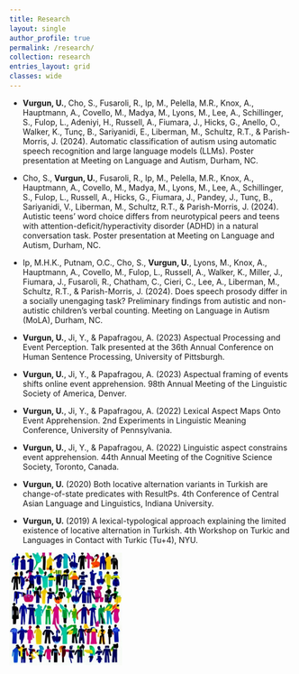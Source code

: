 ```yaml
---
title: Research
layout: single
author_profile: true
permalink: /research/
collection: research
entries_layout: grid
classes: wide
---
```



- **Vurgun, U.**, Cho, S., Fusaroli, R., Ip, M., Pelella, M.R., Knox, A., Hauptmann, A., Covello, M., Madya, M., Lyons, M., Lee, A., Schillinger, S., Fulop, L., Adeniyi, H., Russell, A., Fiumara, J., Hicks, G., Anello, O., Walker, K., Tunç, B., Sariyanidi, E., Liberman, M., Schultz, R.T., & Parish-Morris, J. (2024). Automatic classification of autism using automatic speech recognition and large language models (LLMs). Poster presentation at Meeting on Language and Autism, Durham, NC.

- Cho, S., **Vurgun, U.**, Fusaroli, R., Ip, M., Pelella, M.R., Knox, A., Hauptmann, A., Covello, M., Madya, M., Lyons, M., Lee, A., Schillinger, S., Fulop, L., Russell, A., Hicks, G., Fiumara, J., Pandey, J., Tunç, B., Sariyanidi, V., Liberman, M., Schultz, R.T., & Parish-Morris, J. (2024). Autistic teens’ word choice differs from neurotypical peers and teens with attention-deficit/hyperactivity disorder (ADHD) in a natural conversation task. Poster presentation at Meeting on Language and Autism, Durham, NC.

- Ip, M.H.K., Putnam, O.C., Cho, S., **Vurgun, U.**, Lyons, M., Knox, A., Hauptmann, A., Covello, M., Fulop, L., Russell, A., Walker, K., Miller, J., Fiumara, J., Fusaroli, R., Chatham, C., Cieri, C., Lee, A., Liberman, M., Schultz, R.T., & Parish-Morris, J. (2024). Does speech prosody differ in a socially unengaging task? Preliminary findings from autistic and non-autistic children’s verbal counting. Meeting on Language in Autism (MoLA), Durham, NC.

- **Vurgun, U.**, Ji, Y., & Papafragou, A. (2023) Aspectual Processing and Event Perception. Talk presented at the 36th Annual Conference on Human Sentence Processing, University of Pittsburgh.

- **Vurgun, U.**, Ji, Y., & Papafragou, A. (2023) Aspectual framing of events shifts online event apprehension. 98th Annual Meeting of the Linguistic Society of America, Denver.

- **Vurgun, U.**, Ji, Y., & Papafragou, A. (2022) Lexical Aspect Maps Onto Event Apprehension. 2nd Experiments in Linguistic Meaning Conference, University of Pennsylvania.

- **Vurgun, U.**, Ji, Y., & Papafragou, A. (2022) Linguistic aspect constrains event apprehension. 44th Annual Meeting of the Cognitive Science Society, Toronto, Canada.

- **Vurgun, U.** (2020) Both locative alternation variants in Turkish are change-of-state predicates with ResultPs. 4th Conference of Central Asian Language and Linguistics, Indiana University.

- **Vurgun, U.** (2019) A lexical-typological approach explaining the limited existence of locative alternation in Turkish. 4th Workshop on Turkic and Languages in Contact with Turkic (Tu+4), NYU.



<space>

<img align="center" src="/assets/images/picture2.jpg" alt="my research" style="width:200px;height:200px;">
